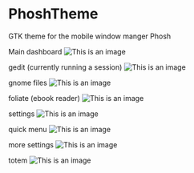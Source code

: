 # PhoshTheme
GTK theme for the mobile window manger Phosh

Main dashboard
![This is an image](overview.png)

gedit (currently running a session)
![This is an image](gedit.png)

gnome files
![This is an image](files.png)

foliate (ebook reader)
![This is an image](foliate.png)

settings
![This is an image](power.png)

quick menu
![This is an image](quickmenu.png)

more settings
![This is an image](settings.png)

totem
![This is an image](totem.png)
